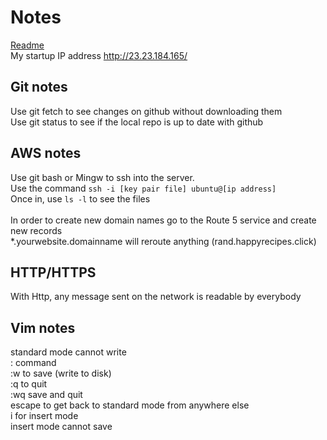 # Notes
[Readme](https://github.com/celesteac/Startup/blob/main/README.md#startup) <br />
My startup IP address http://23.23.184.165/
## Git notes
Use git fetch to see changes on github without downloading them <br />
Use git status to see if the local repo is up to date with github
## AWS notes
Use git bash or Mingw to ssh into the server. <br />
Use the command  ```ssh -i [key pair file] ubuntu@[ip address]``` <br />
Once in, use ```ls -l``` to see the files <br />
<br />
In order to create new domain names go to the Route 5 service and create new records <br />
*.yourwebsite.domainname will reroute anything (rand.happyrecipes.click)
## HTTP/HTTPS
With Http, any message sent on the network is readable by everybody
## Vim notes
standard mode cannot write <br />
: command <br />
:w to save (write to disk) <br />
:q to quit <br />
:wq save and quit <br />
escape to get back to standard mode from anywhere else <br />
i for insert mode <br />
insert mode cannot save <br />

